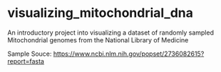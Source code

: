 # visualizing_mitochondrial_dna
An introductory project into visualizing a dataset of randomly sampled Mitochondrial genomes from the National Library of Medicine

Sample Souce: https://www.ncbi.nlm.nih.gov/popset/2736082615?report=fasta
